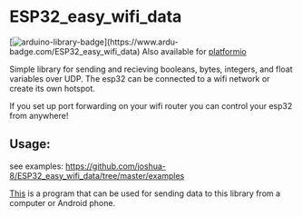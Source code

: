 # ESP32_easy_wifi_data

[![arduino-library-badge](https://www.ardu-badge.com/badge/ESP32_easy_wifi_data.svg?)](https://www.ardu-badge.com/ESP32_easy_wifi_data) Also available for [platformio](https://platformio.org/lib/show/12173/ESP32_easy_wifi_data)

Simple library for sending and recieving booleans, bytes, integers, and float variables over UDP. The esp32 can be connected to a wifi network or create its own hotspot.

 If you set up port forwarding on your wifi router you can control your esp32 from anywhere!

## Usage:
see examples: https://github.com/joshua-8/ESP32_easy_wifi_data/tree/master/examples


[This](https://github.com/RCMgames/RCMDS) is a program that can be used for sending data to this library from a computer or Android phone.